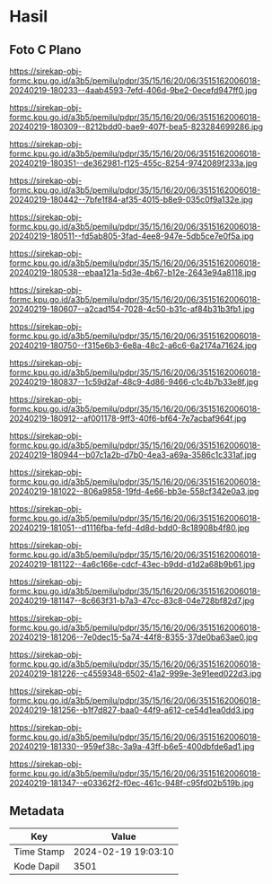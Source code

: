 # Hasil

## Foto C Plano

https://sirekap-obj-formc.kpu.go.id/a3b5/pemilu/pdpr/35/15/16/20/06/3515162006018-20240219-180233--4aab4593-7efd-406d-9be2-0ecefd947ff0.jpg

https://sirekap-obj-formc.kpu.go.id/a3b5/pemilu/pdpr/35/15/16/20/06/3515162006018-20240219-180309--8212bdd0-bae9-407f-bea5-823284699286.jpg

https://sirekap-obj-formc.kpu.go.id/a3b5/pemilu/pdpr/35/15/16/20/06/3515162006018-20240219-180351--de362981-f125-455c-8254-9742089f233a.jpg

https://sirekap-obj-formc.kpu.go.id/a3b5/pemilu/pdpr/35/15/16/20/06/3515162006018-20240219-180442--7bfe1f84-af35-4015-b8e9-035c0f9a132e.jpg

https://sirekap-obj-formc.kpu.go.id/a3b5/pemilu/pdpr/35/15/16/20/06/3515162006018-20240219-180511--fd5ab805-3fad-4ee8-947e-5db5ce7e0f5a.jpg

https://sirekap-obj-formc.kpu.go.id/a3b5/pemilu/pdpr/35/15/16/20/06/3515162006018-20240219-180538--ebaa121a-5d3e-4b67-b12e-2643e94a8118.jpg

https://sirekap-obj-formc.kpu.go.id/a3b5/pemilu/pdpr/35/15/16/20/06/3515162006018-20240219-180607--a2cad154-7028-4c50-b31c-af84b31b3fb1.jpg

https://sirekap-obj-formc.kpu.go.id/a3b5/pemilu/pdpr/35/15/16/20/06/3515162006018-20240219-180750--f315e6b3-6e8a-48c2-a6c6-6a2174a71624.jpg

https://sirekap-obj-formc.kpu.go.id/a3b5/pemilu/pdpr/35/15/16/20/06/3515162006018-20240219-180837--1c59d2af-48c9-4d86-9466-c1c4b7b33e8f.jpg

https://sirekap-obj-formc.kpu.go.id/a3b5/pemilu/pdpr/35/15/16/20/06/3515162006018-20240219-180912--af001178-9ff3-40f6-bf64-7e7acbaf964f.jpg

https://sirekap-obj-formc.kpu.go.id/a3b5/pemilu/pdpr/35/15/16/20/06/3515162006018-20240219-180944--b07c1a2b-d7b0-4ea3-a69a-3586c1c331af.jpg

https://sirekap-obj-formc.kpu.go.id/a3b5/pemilu/pdpr/35/15/16/20/06/3515162006018-20240219-181022--806a9858-19fd-4e66-bb3e-558cf342e0a3.jpg

https://sirekap-obj-formc.kpu.go.id/a3b5/pemilu/pdpr/35/15/16/20/06/3515162006018-20240219-181051--d1116fba-fefd-4d8d-bdd0-8c18908b4f80.jpg

https://sirekap-obj-formc.kpu.go.id/a3b5/pemilu/pdpr/35/15/16/20/06/3515162006018-20240219-181122--4a6c166e-cdcf-43ec-b9dd-d1d2a68b9b61.jpg

https://sirekap-obj-formc.kpu.go.id/a3b5/pemilu/pdpr/35/15/16/20/06/3515162006018-20240219-181147--8c663f31-b7a3-47cc-83c8-04e728bf82d7.jpg

https://sirekap-obj-formc.kpu.go.id/a3b5/pemilu/pdpr/35/15/16/20/06/3515162006018-20240219-181206--7e0dec15-5a74-44f8-8355-37de0ba63ae0.jpg

https://sirekap-obj-formc.kpu.go.id/a3b5/pemilu/pdpr/35/15/16/20/06/3515162006018-20240219-181226--c4559348-6502-41a2-999e-3e91eed022d3.jpg

https://sirekap-obj-formc.kpu.go.id/a3b5/pemilu/pdpr/35/15/16/20/06/3515162006018-20240219-181256--b1f7d827-baa0-44f9-a612-ce54d1ea0dd3.jpg

https://sirekap-obj-formc.kpu.go.id/a3b5/pemilu/pdpr/35/15/16/20/06/3515162006018-20240219-181330--959ef38c-3a9a-43ff-b6e5-400dbfde6ad1.jpg

https://sirekap-obj-formc.kpu.go.id/a3b5/pemilu/pdpr/35/15/16/20/06/3515162006018-20240219-181347--e03362f2-f0ec-461c-948f-c95fd02b519b.jpg


## Metadata

| Key        | Value               |
| ---------- | ------------------- |
| Time Stamp | 2024-02-19 19:03:10 |
| Kode Dapil | 3501                |



